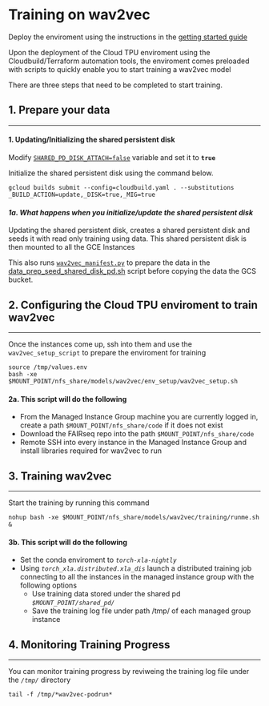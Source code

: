 # Training on wav2vec

Deploy the enviroment using the instructions in the [getting started guide](/Readme.md/#getting-started)

Upon the deployment of the Cloud TPU enviroment using the Cloudbuild/Terraform automation tools, the enviroment comes preloaded with scripts to quickly enable you to start training a wav2vec model

There are three steps that need to be completed to start training. 

## 1. Prepare your data
---

#### 1. Updating/Initializing the shared persistent disk

Modify [`SHARED_PD_DISK_ATTACH=false`](/values.env#L44) variable and set it to **`true`**

Initialize the shared persistent disk using the command below.

```
gcloud builds submit --config=cloudbuild.yaml . --substitutions _BUILD_ACTION=update,_DISK=true,_MIG=true
```

#### *1a. What happens when you initialize/update the shared persistent disk* 

Updating the shared persistent  disk, creates a shared persistent disk and seeds it with read only training using data. This shared persistent disk is then mounted to all the GCE Instances

This also runs [`wav2vec_manifest.py`](/models/wav2vec/env_setup/data_prep_seed_shared_disk_pd.sh#L67) to prepare the data in the [data_prep_seed_shared_disk_pd.sh](/models/wav2vec/env_setup/data_prep_seed_shared_disk_pd.sh#L37-L69) script before copying the data the GCS bucket.


## 2. Configuring the Cloud TPU enviroment to train wav2vec 
---

Once the instances come up, ssh into them and use the `wav2vec_setup_script` to prepare the enviroment for training 

```
source /tmp/values.env
bash -xe $MOUNT_POINT/nfs_share/models/wav2vec/env_setup/wav2vec_setup.sh
```

#### 2a. This script will do the following
- From the Managed Instance Group machine you are currently logged in, create a path `$MOUNT_POINT/nfs_share/code` if it does not exist 
- Download the FAIRseq repo into the path `$MOUNT_POINT/nfs_share/code`
- Remote SSH into every instance in the Managed Instance Group and install libraries required for wav2vec to run  

## 3. Training wav2vec 
---

Start the training by running this command 

```
nohup bash -xe $MOUNT_POINT/nfs_share/models/wav2vec/training/runme.sh &
```

#### 3b. This script will do the following
- Set the conda enviroment to *`torch-xla-nightly`*
- Using *`torch_xla.distributed.xla_dis`* launch a distributed training job connecting to all the instances in the managed instance group with the following options
    - Use training data stored under the shared pd *`$MOUNT_POINT/shared_pd/`*
    - Save the training log file under path /tmp/ of each managed group instance 


## 4. Monitoring Training Progress 
---

You can monitor training progress by reviweing the training log file under the *`/tmp/`* directory 

```
tail -f /tmp/*wav2vec-podrun*
````

